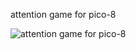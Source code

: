 attention game for pico-8

![attention game for pico-8]([http://url/to/img.png](https://github.com/akeilzar/point_study_pico-8_game_october_18_2025/blob/main/Screen%20Shot%202025-10-18%20at%202.59.56%20PM.png?raw=true))

